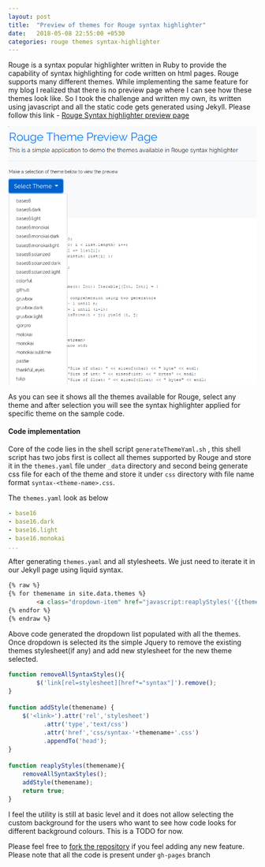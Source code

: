 ```yaml
---
layout: post
title:  "Preview of themes for Rouge syntax highlighter"
date:   2018-05-08 22:55:00 +0530
categories: rouge themes syntax-highlighter
---
```


Rouge is a syntax popular highlighter written in Ruby to provide the capability of syntax highlighting for code written on html pages. Rouge supports many different themes. While implementing the same feature for my blog I realized that there is no preview page where I can see how these themes look like. So I took the challenge and written my own, its written using javascript and all the static code gets generated using Jekyll. Please follow this link - [Rouge Syntax highlighter preview page](https://spsarolkar.github.io/rouge-theme-preview/)

![rouge_syntax_highlighter_preview_page_select_theme]


As you can see it shows all the themes available for Rouge, select any theme and after selection you will see the syntax highlighter applied for specific theme on the sample code.

#### Code implementation
Core of the code lies in the shell script ```generateThemeYaml.sh``` , this shell script has two jobs first is collect all themes supported by Rouge and store it in the ```themes.yaml``` file under ```_data``` directory and second being generate css file for each of the theme and store it under ```css``` directory with file name format ```syntax-<theme-name>.css```.

The ```themes.yaml``` look as below

```yaml
- base16
- base16.dark
- base16.light
- base16.monokai
...
```
After generating ```themes.yaml``` and all stylesheets. We just need to iterate it in our Jekyll page using liquid syntax.

```html
{% raw %} 
{% for themename in site.data.themes %}
        <a class="dropdown-item" href="javascript:reaplyStyles('{{themename}}')">{{ themename }}</a>
{% endfor %}
{% endraw %} 
```

Above code generated the dropdown list populated with all the themes. Once dropdown is selected its the simple Jquery to remove the existing themes stylesheet(if any) and add new stylesheet for the new theme selected.

```javascript
function removeAllSyntaxStyles(){
        $('link[rel=stylesheet][href*="syntax"]').remove();
}

function addStyle(themename) {
    $('<link>').attr('rel','stylesheet')
          .attr('type','text/css')
          .attr('href','css/syntax-'+themename+'.css')
          .appendTo('head');
}

function reaplyStyles(themename){
    removeAllSyntaxStyles();
    addStyle(themename);
    return true;
}
```

I feel the utility is still at basic level and it does not allow selecting the custom background for the users who want to see how code looks for different background colours. This is a TODO for now.

Please feel free to [fork the repository](https://github.com/spsarolkar/rouge-theme-preview) if you feel adding any new feature. Please note that all the code is present under ```gh-pages``` branch


[rouge_syntax_highlighter_preview_page_select_theme]:/images/rouge_syntax_highlighter_preview_page_select_theme.png